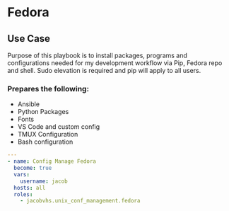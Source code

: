 # Fedora

## Use Case
Purpose of this playbook is to install packages, programs and configurations needed for my development workflow via Pip, Fedora repo and shell. Sudo elevation is required and pip will apply to all users.

### Prepares the following:
- Ansible
- Python Packages
- Fonts
- VS Code and custom config
- TMUX Configuration 
- Bash configuration

```yaml
---
- name: Config Manage Fedora
  become: true
  vars:
    username: jacob
  hosts: all
  roles:
    - jacobvhs.unix_conf_management.fedora
```
